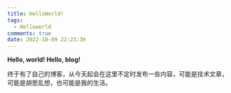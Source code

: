 ```yaml
---
title: HelloWorld!
tags:
  - Helloworld
comments: true
date: 2022-10-09 22:23:39
---
```



**Hello, world! Hello, blog!** 

终于有了自己的博客，从今天起会在这里不定时发布一些内容，可能是技术文章，可能是胡思乱想，也可能是我的生活。